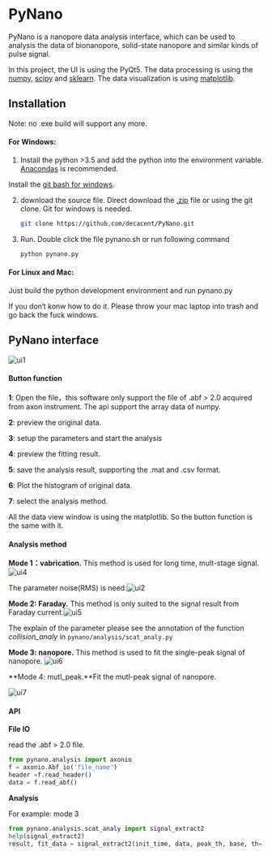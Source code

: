 # PyNano 

PyNano  is a nanopore data analysis interface, which can be used to analysis the data of bionanopore, solid-state nanopore and  similar kinds of  pulse signal.	

In this project, the UI is using the PyQt5. The data processing is using the [numpy](http://www.numpy.org/), [scipy](https://www.scipy.org/) and [sklearn](http://scikit-learn.org/stable/). The data visualization is using [matplotlib](https://matplotlib.org/).

## Installation 

Note: no .exe build will support any more.

#### For Windows:

1. Install the python >3.5 and add the python into the environment variable.  
  [Anacondas](https://repo.anaconda.com/archive/) is  recommended. 

Install the [git bash for windows](https://gitforwindows.org/).

2. download the source file. Direct download the [.zip](https://github.com/decacent/PyNano/releases) file or using the git clone. Git for windows is needed.

   ```sh
   git clone https://github.com/decacent/PyNano.git
   ```

3. Run. Double click the file pynano.sh or run following command

   ```sh
   python pynano.py
   ```

#### For Linux and Mac:

Just build the python development environment and run pynano.py 

If you don‘t konw how to do it. Please throw your mac laptop into trash and go back the fuck windows.

## PyNano interface

![ui1](ui1.png)

#### **Button function**

**1**: Open the file，this software only support the file of .abf > 2.0 acquired from axon instrument. The api 	support the array data of numpy.

**2**: preview the original data.

**3**: setup the parameters and start the analysis

**4**: preview the fitting result.

**5**: save the analysis result, supporting the .mat and .csv format.

**6**: Plot the histogram of original data.

**7**: select the analysis method.

All the data view window is using the matplotlib. So the button function is the same with it.

#### Analysis method

**Mode 1：vabrication.**  This method is used for long time, mult-stage signal.![ui4](ui4.png)

The  parameter  noise(RMS) is need:![ui2](ui2.png)

**Mode 2: Faraday.** This method is only  suited to  the signal result from Faraday current.![ui5](ui5.png)

The explain of the parameter please see the annotation of the function *collision_analy* in `pynano/analysis/scat_analy.py`

**Mode 3: nanopore.** This method is used to fit the single-peak signal of nanopore. ![ui6](ui6.png)

**Mode 4: mutl_peak.**Fit the mutl-peak signal of nanopore.

![ui7](ui7.png)

#### API

**File IO**

read the .abf > 2.0 file.

```python
from pynano.analysis import axonio
f = axonio.Abf_io('file_name')
header =f.read_header()
data = f.read_abf()
```

**Analysis**

For example: mode 3 

```python
from pynano.analysis.scat_analy import signal_extract2
help(signal_extract2)
result, fit_data = signal_extract2(init_time, data, peak_th, base, th=100, sam=100000, filter=3000, is_filter=False, is_up=False)
```

